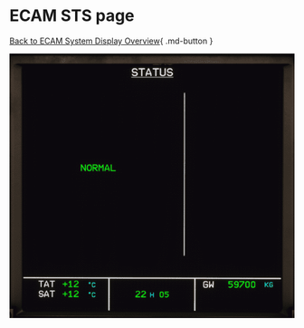 # ECAM STS page

[Back to ECAM System Display Overview](index.md){ .md-button }

![ECAM STS page](../../../assets/a32nx-briefing/ecam/sts.png "ECAM STS page")

<!-- TODO -->


